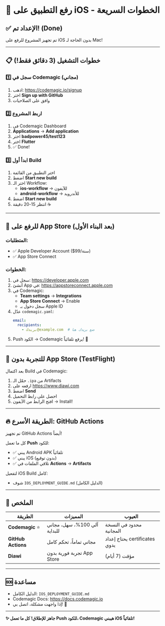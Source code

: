 # 🚀 رفع التطبيق على iOS - الخطوات السريعة

## ✅ الإعداد تم! (Done)

تم تجهيز المشروع للرفع على iOS بدون الحاجة لـ Mac!

---

## 📋 خطوات التشغيل (3 دقائق فقط!)

### 1️⃣ سجل في Codemagic (مجاني)
1. اذهب: https://codemagic.io/signup
2. اختر **Sign up with GitHub**
3. وافق على الصلاحيات

### 2️⃣ اربط المشروع
1. في Codemagic Dashboard
2. **Applications** → **Add application**
3. اختر **badpower45/test123**
4. اختر **Flutter**
5. ✅ Done!

### 3️⃣ ابدأ أول Build
1. اختر التطبيق من القائمة
2. اضغط **Start new build**
3. اختر الـ Workflow:
   - **ios-workflow** → للآيفون
   - **android-workflow** → للأندرويد
4. اضغط **Start new build**
5. انتظر 15-20 دقيقة ☕

---

## 🍎 للرفع على App Store (بعد البناء الأول)

### المتطلبات:
- ✅ Apple Developer Account ($99/سنة)
- ✅ App Store Connect

### الخطوات:
1. سجل في: https://developer.apple.com
2. أنشئ App في: https://appstoreconnect.apple.com
3. في Codemagic:
   - **Team settings** → **Integrations**
   - **App Store Connect** → Enable
   - سجل دخول بـ Apple ID
4. عدّل `codemagic.yaml`:
   ```yaml
   email:
     recipients:
       - بريدك@example.com  # ضع بريدك هنا
   ```
5. Push الكود → Codemagic يرفع تلقائياً! 🎉

---

## 📱 للتجربة بدون App Store (TestFlight)

بعد اكتمال Build في Codemagic:
1. حمّل الـ `.ipa` من Artifacts
2. ارفعه على https://www.diawi.com
3. اضغط **Send**
4. احصل على رابط التحميل
5. افتح الرابط من الآيفون → Install!

---

## 🔥 الطريقة الأسرع: GitHub Actions

تم تجهيز GitHub Actions أيضاً!

كل ما تعمل **Push** للكود:
- ✅ يبني Android APK تلقائياً
- ✅ يبني iOS (بدون توقيع)
- ✅ تلاقي الملفات في **Actions** → **Artifacts**

لتفعيل iOS Build كامل:
- شوف `IOS_DEPLOYMENT_GUIDE.md` (الدليل الكامل)

---

## 🎯 الملخص

| الطريقة | المميزات | العيوب |
|---------|----------|---------|
| **Codemagic** ⭐ | آلي 100%، سهل، مجاني للبداية | محدود في النسخة المجانية |
| **GitHub Actions** | مجاني تماماً، تحكم كامل | يحتاج إعداد certificates يدوي |
| **Diawi** | تجربة فورية بدون App Store | مؤقت (7 أيام) |

---

## 🆘 مساعدة

- الدليل الكامل: `IOS_DEPLOYMENT_GUIDE.md`
- Codemagic Docs: https://docs.codemagic.io
- إذا واجهت مشكلة، اتصل بي! 💬

---

**✨ جاهز للإطلاق! كل ما تعمل Push للكود، Codemagic هيبني iOS تلقائياً!**
